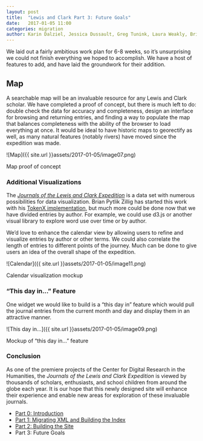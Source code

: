 ```yaml
---
layout: post
title:  "Lewis and Clark Part 3: Future Goals"
date:   2017-01-05 11:00
categories: migration
author: Karin Dalziel, Jessica Dussault, Greg Tunink, Laura Weakly, Brian Pytlik Zillig
---
```


We laid out a fairly ambitious work plan for 6-8 weeks, so it’s unsurprising we could not finish everything we hoped to accomplish. We have a host of features to add, and have laid the groundwork for their addition.

## Map

A searchable map will be an invaluable resource for any Lewis and Clark scholar. We have completed a proof of concept, but there is much left to do: double check the data for accuracy and completeness, design an interface for browsing and returning entries, and finding a way to populate the map that balances completeness with the ability of the browser to load everything at once. It would be ideal to have historic maps to georectify as well, as many natural features (notably rivers) have moved since the expedition was made.

![Map]({{ site.url }}assets/2017-01-05/image07.png)

<div class="img_caption">Map proof of concept</div>

### Additional Visualizations

The *[Journals of the Lewis and Clark Expedition](https://lewisandclarkjournals.unl.edu)* is a data set with numerous possibilities for data visualization. Brian Pytlik Zillig has started this work with his [TokenX implementation](http://tokenx.unl.edu/lewisandclark/), but much more could be done now that we have divided entries by author. For example, we could use d3.js or another visual library to explore word use over time or by author.

We’d love to enhance the calendar view by allowing users to refine and visualize entries by author or other terms. We could also correlate the length of entries to different points of the journey. Much can be done to give users an idea of the overall shape of the expedition.

![Calendar]({{ site.url }}assets/2017-01-05/image11.png)

<div class="img_caption">Calendar visualization mockup</div>

### “This day in…” Feature

One widget we would like to build is a “this day in” feature which would pull the journal entries from the current month and day and display them in an attractive manner.

![This day in...]({{ site.url }}assets/2017-01-05/image09.png)

<div class="img_caption">Mockup of “this day in…” feature</div>

### Conclusion
As one of the premiere projects of the Center for Digital Research in the Humanities, the *Journals of the Lewis and Clark Expedition* is viewed by thousands of scholars, enthusiasts, and school children from around the globe each year. It is our hope that this newly designed site will enhance their experience and enable new areas for exploration of these invaluable journals.

* [Part 0: Introduction](lc00intro.html)
* [Part 1: Migrating XML and Building the Index](lc01xml.html)
* [Part 2: Building the Site](lc02building.html)
* Part 3: Future Goals

